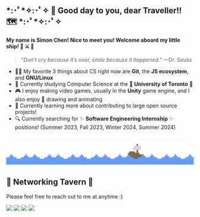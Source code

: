 ## \*:･ﾟ\*✧:･ﾟ✧ 👋 Good day to you, dear Traveller!! 🗺️ \*:･ﾟ\*✧:･ﾟ✧
#### My name is Simon Chen! Nice to meet you! Welcome aboard my little ship! 🌊 ⚔️ 🍺
> *"Don’t cry because it’s over, smile because it happened."* —Dr. Seuss 
- 👨‍💻 My favorite 3 things about CS right now are **Git**, the **JS ecosystem**, and **GNU/Linux**
- 🌲 Currently studying Computer Science at the 🏫 **University of Toronto** 🍄
- 🎮 I enjoy making video games, usually in the **Unity** game engine, and I also enjoy 🎨 drawing and animating
- 🚄 Currently learning more about contributing to large open source projects!
- 🔍 Currently searching for :sparkles: **Software Engineering Internship** :sparkles: positions! (Summer 2023, Fall 2023, Winter 2024, Summer 2024)

<img src="images/ocean_wave.gif" width=12.5%><img src="images/ocean_wave.gif" width=12.5%><img src="images/ocean_wave.gif" width=12.5%><img src="images/ocean_wave.gif" width=12.5%><img src="images/ocean_wave.gif" width=12.5%><img src="images/ship.gif" width=12.5%><img src="images/ocean_wave.gif" width=12.5%><img src="images/ocean_wave.gif" width=12.5%>
---

## 💬 Networking Tavern 🍺
Please feel free to reach out to me at anytime :)

[![](https://img.shields.io/badge/Email-f66?style=flat-square&logo=maildotru&logoColor=white)](mailto:simonchen.sc.2002@gmail.com)
[![](https://img.shields.io/badge/LinkedIn-0a66c2?style=flat-square&logo=linkedin&logoColor=white)](https://www.linkedin.com/in/simon-chen-sc/) [![](https://img.shields.io/badge/Twitter-1da1f2?style=flat-square&logo=twitter&logoColor=white)](https://twitter.com/SimonChen2002/) [![](https://img.shields.io/badge/Instagram-f66?style=flat-square&logo=instagram&logoColor=white)](https://www.instagram.com/0x80070570/)

